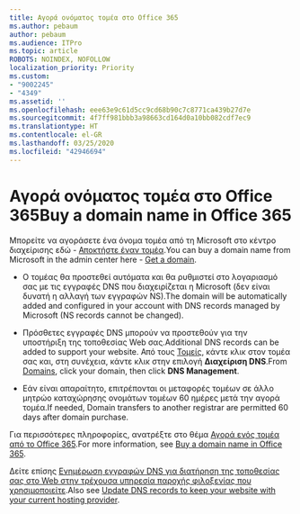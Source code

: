 ```yaml
---
title: Αγορά ονόματος τομέα στο Office 365
ms.author: pebaum
author: pebaum
ms.audience: ITPro
ms.topic: article
ROBOTS: NOINDEX, NOFOLLOW
localization_priority: Priority
ms.custom:
- "9002245"
- "4349"
ms.assetid: ''
ms.openlocfilehash: eee63e9c61d5cc9cd68b90c7c8771ca439b27d7e
ms.sourcegitcommit: 4f7ff981bbb3a98663cd164d0a10bb082cdf7ec9
ms.translationtype: HT
ms.contentlocale: el-GR
ms.lasthandoff: 03/25/2020
ms.locfileid: "42946694"
---
```

# <a name="buy-a-domain-name-in-office-365"></a><span data-ttu-id="94957-102">Αγορά ονόματος τομέα στο Office 365</span><span class="sxs-lookup"><span data-stu-id="94957-102">Buy a domain name in Office 365</span></span>

<span data-ttu-id="94957-103">Μπορείτε να αγοράσετε ένα όνομα τομέα από τη Microsoft στο κέντρο διαχείρισης εδώ - [Αποκτήστε έναν τομέα](https://admin.microsoft.com/Domains/Buy).</span><span class="sxs-lookup"><span data-stu-id="94957-103">You can buy a domain name from Microsoft in the admin center here - [Get a domain](https://admin.microsoft.com/Domains/Buy).</span></span>

- <span data-ttu-id="94957-104">Ο τομέας θα προστεθεί αυτόματα και θα ρυθμιστεί στο λογαριασμό σας με τις εγγραφές DNS που διαχειρίζεται η Microsoft (δεν είναι δυνατή η αλλαγή των εγγραφών NS).</span><span class="sxs-lookup"><span data-stu-id="94957-104">The domain will be automatically added and configured in your account with DNS records managed by Microsoft (NS records cannot be changed).</span></span>

- <span data-ttu-id="94957-105">Πρόσθετες εγγραφές DNS μπορούν να προστεθούν για την υποστήριξη της τοποθεσίας Web σας.</span><span class="sxs-lookup"><span data-stu-id="94957-105">Additional DNS records can be added to support your website.</span></span>  <span data-ttu-id="94957-106">Από τους [Τομείς](https://admin.microsoft.com/AdminPortal/Home#/Domains), κάντε κλικ στον τομέα σας και, στη συνέχεια, κάντε κλικ στην επιλογή **Διαχείριση DNS**.</span><span class="sxs-lookup"><span data-stu-id="94957-106">From [Domains](https://admin.microsoft.com/AdminPortal/Home#/Domains), click your domain, then click **DNS Management**.</span></span>

- <span data-ttu-id="94957-107">Εάν είναι απαραίτητο, επιτρέπονται οι μεταφορές τομέων σε άλλο μητρώο καταχώρησης ονομάτων τομέων 60 ημέρες μετά την αγορά τομέα.</span><span class="sxs-lookup"><span data-stu-id="94957-107">If needed, Domain transfers to another registrar are permitted 60 days after domain purchase.</span></span>

<span data-ttu-id="94957-108">Για περισσότερες πληροφορίες, ανατρέξτε στο θέμα [Αγορά ενός τομέα από το Office 365](https://docs.microsoft.com/microsoft-365/admin/get-help-with-domains/buy-a-domain-name?view=o365-worldwide).</span><span class="sxs-lookup"><span data-stu-id="94957-108">For more information, see [Buy a domain name in Office 365](https://docs.microsoft.com/microsoft-365/admin/get-help-with-domains/buy-a-domain-name?view=o365-worldwide).</span></span>

<span data-ttu-id="94957-109">Δείτε επίσης [Ενημέρωση εγγραφών DNS για διατήρηση της τοποθεσίας σας στο Web στην τρέχουσα υπηρεσία παροχής φιλοξενίας που χρησιμοποιείτε](https://docs.microsoft.com/alchemyinsights/update-dns-records-to-keep-your-website-with-your-current-hosting-provider-0).</span><span class="sxs-lookup"><span data-stu-id="94957-109">Also see [Update DNS records to keep your website with your current hosting provider](https://docs.microsoft.com/alchemyinsights/update-dns-records-to-keep-your-website-with-your-current-hosting-provider-0).</span></span>
